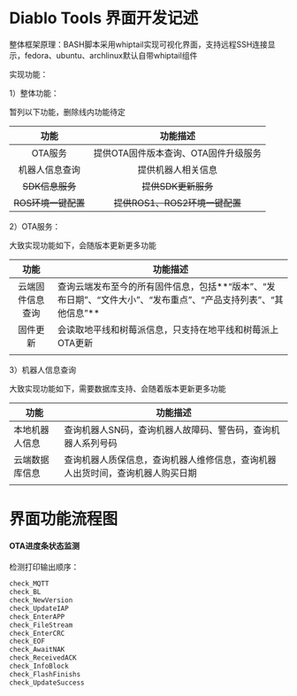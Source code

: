 # **Diablo Tools 界面开发记述**

整体框架原理：BASH脚本采用whiptail实现可视化界面，支持远程SSH连接显示，fedora、ubuntu、archlinux默认自带whiptail组件

实现功能：

1）整体功能：

暂列以下功能，删除线内功能待定

|        功能         |               功能描述               |
| :-----------------: | :----------------------------------: |
|       OTA服务       | 提供OTA固件版本查询、OTA固件升级服务 |
|   机器人信息查询    |          提供机器人相关信息          |
|   ~~SDK信息服务~~   |         ~~提供SDK更新服务~~          |
| ~~ROS环境一键配置~~ |    ~~提供ROS1、ROS2环境一键配置~~    |

2）OTA服务：

大致实现功能如下，会随版本更新更多功能

|       功能       | 功能描述                                                     |
| :--------------: | ------------------------------------------------------------ |
| 云端固件信息查询 | 查询云端发布至今的所有固件信息，包括**“版本”、“发布日期”、“文件大小”、“发布重点”、“产品支持列表”、“其他信息”** |
|     固件更新     | 会读取地平线和树莓派信息，只支持在地平线和树莓派上OTA更新    |
|                  |                                                              |

3）机器人信息查询

大致实现功能如下，需要数据库支持、会随着版本更新更多功能

| 功能           | 功能描述                                                     |
| -------------- | ------------------------------------------------------------ |
| 本地机器人信息 | 查询机器人SN码，查询机器人故障码、警告码，查询机器人系列号码 |
| 云端数据库信息 | 查询机器人质保信息，查询机器人维修信息，查询机器人出货时间，查询机器人购买日期 |
|                |                                                              |



# **界面功能流程图**



#### OTA进度条状态监测

检测打印输出顺序：

```bash
check_MQTT
check_BL
check_NewVersion
check_UpdateIAP
check_EnterAPP
check_FileStream
check_EnterCRC
check_EOF
check_AwaitNAK
check_ReceivedACK
check_InfoBlock
check_FlashFinishs
check_UpdateSuccess
```

